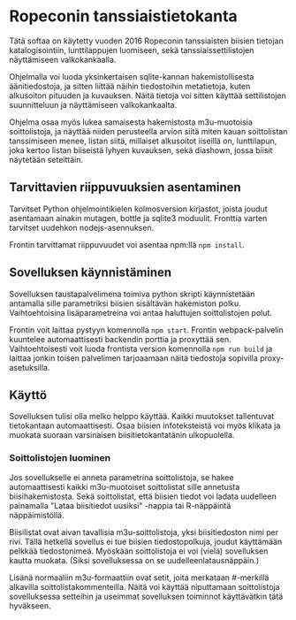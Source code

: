 # Ropeconin tanssiaistietokanta

Tätä softaa on käytetty vuoden 2016 Ropeconin tanssiaisten biisien tietojan
katalogisointiin, lunttilappujen luomiseen, sekä tanssiaissettilistojen
näyttämiseen valkokankaalla.

Ohjelmalla voi luoda yksinkertaisen sqlite-kannan hakemistollisesta
äänitiedostoja, ja sitten liittää näihin tiedostoihin metatietoja, kuten
alkusoiton pituuden ja kuvauksen.  Näitä tietoja voi sitten käyttää
settilistojen suunnitteluun ja näyttämiseen valkokankaalta.

Ohjelma osaa myös lukea samaisesta hakemistosta m3u-muotoisia soittolistoja, ja
näyttää niiden perusteella arvion siitä miten kauan soittolistan tanssimiseen
menee, listan siitä, millaiset alkusoitot iiseillä on, lunttilapun, joka kertoo
listan biiseistä lyhyen kuvauksen, sekä diashown, jossa biisit näytetään
seteittäin.

## Tarvittavien riippuvuuksien asentaminen

Tarvitset Python ohjelmointikielen kolmosversion kirjastot, joista joudut
asentamaan ainakin mutagen, bottle ja sqlite3 moduulit. Fronttia varten
tarvitset uudehkon nodejs-asennuksen.

Frontin tarvittamat riippuvuudet voi asentaa npm:llä `npm install`.

## Sovelluksen käynnistäminen 

Sovelluksen taustapalvelimena toimiva python skripti käynnistetään antamalla
sille parametriksi biisien sisältävän hakemiston polku. Vaihtoehtoisina
lisäparametreina voi antaa haluttujen soittolistojen polut.

Frontin voit laittaa pystyyn komennolla `npm start`. Frontin webpack-palvelin
kuuntelee automaattisesti backendin porttia ja proxyttää sen. Vaihtoehtoisesti
voit luoda frontista version komennolla `npm run build` ja laittaa jonkin
toisen palvelimen tarjoaamaan näitä tiedostoja sopivilla proxy-asetuksilla.

## Käyttö

Sovelluksen tulisi olla melko helppo käyttää. Kaikki muutokset tallentuvat
tietokantaan automaattisesti. Osaa biisien infoteksteistä voi myös klikata ja
muokata suoraan varsinaisen biisitietokantatänin ulkopuolella.

### Soittolistojen luominen

Jos sovellukselle ei anneta parametrina soittolistoja, se hakee automaattisesti
kaikki m3u-muotoiset soittolistat sille annetusta biisihakemistosta. Sekä
soittolistat, että biisien tiedot voi ladata uudelleen painamalla "Lataa
biisitiedot uusiksi" -nappia tai R-näppäintä näppäimistöllä.

Biisilistat ovat aivan tavallisia m3u-soittolistoja, yksi biisitiedoston nimi
per rivi.  Tällä hetkellä sovellus ei tue biisien tiedostopolkuja, joudut
käyttämään pelkkää tiedostonimeä.  Myöskään soittolistoja ei voi (vielä)
sovelluksen kautta muokata. (Siksi sovelluksessa on se uudelleenlatausnäppäin.)

Lisänä normaaliin m3u-formaattiin ovat setit, joita merkataan #-merkillä
alkavilla soittolistakommenteilla. Näitä voi käyttää niputtamaan soittolistoja
sovelluksessa setteihin ja useimmat sovelluksen toiminnot käyttävätkin tätä
hyväkseen.
